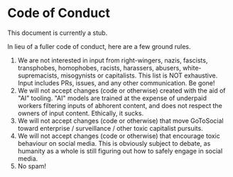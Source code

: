 # Code of Conduct

This document is currently a stub.

In lieu of a fuller code of conduct, here are a few ground rules.

1. We are not interested in input from right-wingers, nazis, fascists, transphobes, homophobes, racists, harassers, abusers, white-supremacists, misogynists or capitalists. This list is NOT exhaustive. Input includes PRs, issues, and any other communication. Be gone!
2. We will not accept changes (code or otherwise) created with the aid of "AI" tooling. "AI" models are trained at the expense of underpaid workers filtering inputs of abhorent content, and does not respect the owners of input content. Ethically, it sucks.
3. We will not accept changes (code or otherwise) that move GoToSocial toward enterprise / surveillance / other toxic capitalist pursuits.
4. We will not accept changes (code or otherwise) that encourage toxic behaviour on social media. This is obviously subject to debate, as humanity as a whole is still figuring out how to safely engage in social media.
5. No spam!
